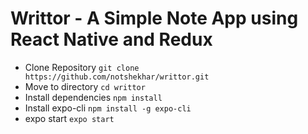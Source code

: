# Writtor - A Simple Note App using React Native and Redux

- Clone Repository 
`git clone https://github.com/notshekhar/writtor.git`
- Move to directory
`cd writtor`
- Install dependencies
`npm install`
- Install expo-cli
`npm install -g expo-cli`
- expo start
`expo start`

